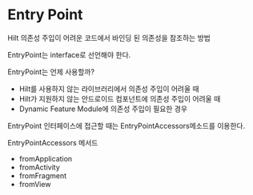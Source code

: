 # Entry Point

Hilt 의존성 주입이 어려운 코드에서 바인딩 된 의존성을 참조하는 방법

EntryPoint는 interface로 선언해야 한다.

EntryPoint는 언제 사용할까?

- Hilt를 사용하지 않는 라이브러리에서 의존성 주입이 어려울 때
- Hilt가 지원하지 않는 안드로이드 컴포넌트에 의존성 주입이 어려울 때
- Dynamic Feature Module에 의존성 주입이 필요한 경우

EntryPoint 인터페이스에 접근할 때는 EntryPointAccessors메소드를 이용한다.

EntryPointAccessors 메서드

- fromApplication
- fromActivity
- fromFragment
- fromView